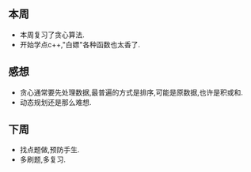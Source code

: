 ## 本周

- 本周复习了贪心算法.
- 开始学点c++,"白嫖"各种函数也太香了.

## 感想

- 贪心通常要先处理数据,最普遍的方式是排序,可能是原数据,也许是积或和.
- 动态规划还是那么难想.

## 下周

- 找点题做,预防手生.
- 多刷题,多复习.
